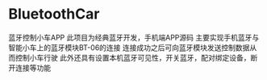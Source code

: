# BluetoothCar
蓝牙控制小车APP
此项目为经典蓝牙开发，手机端APP源码
主要实现手机蓝牙与智能小车上的蓝牙模块BT-06的连接
连接成功之后可向蓝牙模块发送控制数据从而控制小车行驶
此外还具有设置本机蓝牙可见性，开关蓝牙，配对绑定设备，断开连接等功能
